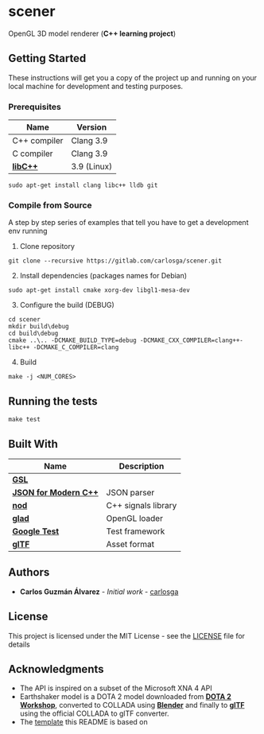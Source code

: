 # scener

OpenGL 3D model renderer (**C++ learning project**)

## Getting Started

These instructions will get you a copy of the project up and running on your local machine for development and testing purposes.

### Prerequisites

| Name                                       | Version       |
|--------------------------------------------|---------------|
| C++ compiler                               | Clang 3.9     |
| C compiler                                 | Clang 3.9     |
| [**libC++**](http://libcxx.llvm.org/)      | 3.9 (Linux)   |

```
sudo apt-get install clang libc++ lldb git
```

### Compile from Source

A step by step series of examples that tell you have to get a development env running

1. Clone repository

```
git clone --recursive https://gitlab.com/carlosga/scener.git
```

2. Install dependencies (packages names for Debian)

```
sudo apt-get install cmake xorg-dev libgl1-mesa-dev
```

3. Configure the build (DEBUG)

```
cd scener
mkdir build\debug
cd build\debug
cmake ..\.. -DCMAKE_BUILD_TYPE=debug -DCMAKE_CXX_COMPILER=clang++-libc++ -DCMAKE_C_COMPILER=clang
```

4. Build 

```
make -j <NUM_CORES>
```

## Running the tests

```
make test
```

## Built With

| Name                                                        | Description          |
|-------------------------------------------------------------|----------------------|
| [**GSL**](https://github.com/Microsoft/GSL)                 |                      |
| [**JSON for Modern C++**](https://github.com/nlohmann/json) | JSON parser          |
| [**nod**](https://github.com/fr00b0/nod)                    | C++ signals library  |
| [**glad**](https://github.com/Dav1dde/glad)                 | OpenGL loader        |
| [**Google Test**](https://code.google.com/p/googletest/)    | Test framework       |
| [**glTF**](https://github.com/KhronosGroup/glTF)            | Asset format         |

## Authors

* **Carlos Guzmán Álvarez** - *Initial work* - [carlosga](https://gitlab.com/carlosga)

## License

This project is licensed under the MIT License - see the [LICENSE](LICENSE) file for details

## Acknowledgments

* The API is inspired on a subset of the Microsoft XNA 4 API
* Earthshaker model is a DOTA 2 model downloaded from [**DOTA 2 Workshop**](http://www.dota2.com/workshop/requirements),
  converted to COLLADA using [**Blender**](https://www.blender.org/) and finally to [**glTF**](https://github.com/KhronosGroup/glTF) 
  using the official COLLADA to glTF converter.
* The [template](https://gist.github.com/PurpleBooth/109311bb0361f32d87a2) this README is based on
